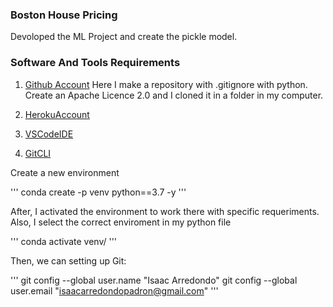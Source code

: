 ### Boston House Pricing

Devoloped the ML Project and create the pickle model.

### Software And Tools Requirements

1. [Github Account](https://github.com)
Here I make a repository with .gitignore with python.
Create an Apache Licence 2.0 and I cloned it in a folder in my computer.

2. [HerokuAccount](https://heroku.com)
3. [VSCodeIDE](https://code.visualstudio.com/)
4. [GitCLI](https://git-scm.com/book/en/v2/Getting-Started-The-Command-Line)

Create a new environment

'''
conda create -p venv python==3.7 -y
'''

After, I activated the environment to work there with specific requeriments. Also, I select the correct enviroment in my python file

'''
conda activate venv/
'''

Then, we can setting up Git:

'''
git config --global user.name "Isaac Arredondo"
git config --global user.email "isaacarredondopadron@gmail.com"
'''